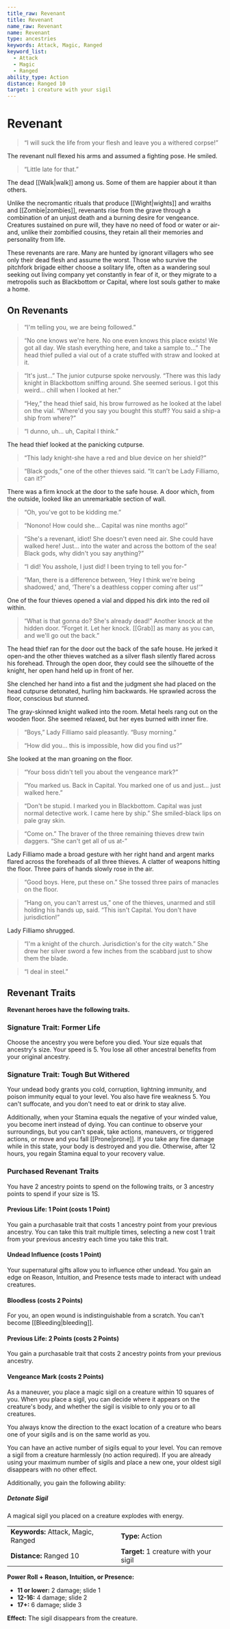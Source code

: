 ```yaml
---
title_raw: Revenant
title: Revenant
name_raw: Revenant
name: Revenant
type: ancestries
keywords: Attack, Magic, Ranged
keyword_list:
  - Attack
  - Magic
  - Ranged
ability_type: Action
distance: Ranged 10
target: 1 creature with your sigil
---
```


# Revenant

> “I will suck the life from your flesh and leave you a withered corpse!”

The revenant null flexed his arms and assumed a fighting pose. He smiled.

> “Little late for that.”

The dead [[Walk|walk]] among us. Some of them are happier about it than others.

Unlike the necromantic rituals that produce [[Wight|wights]] and wraiths and [[Zombie|zombies]], revenants rise from the grave through a combination of an unjust death and a burning desire for vengeance. Creatures sustained on pure will, they have no need of food or water or air-and, unlike their zombified cousins, they retain all their memories and personality from life.

These revenants are rare. Many are hunted by ignorant villagers who see only their dead flesh and assume the worst. Those who survive the pitchfork brigade either choose a solitary life, often as a wandering soul seeking out living company yet constantly in fear of it, or they migrate to a metropolis such as Blackbottom or Capital, where lost souls gather to make a home.

## On Revenants

> “I'm telling you, we are being followed.”

> “No one knows we're here. No one even knows this place exists! We got all day. We stash everything here, and take a sample to…” The head thief pulled a vial out of a crate stuffed with straw and looked at it.

> “It's just…” The junior cutpurse spoke nervously. “There was this lady knight in Blackbottom sniffing around. She seemed serious. I got this weird… chill when I looked at her.”

> “Hey,” the head thief said, his brow furrowed as he looked at the label on the vial. “Where'd you say you bought this stuff? You said a ship-a ship from where?”

> “I dunno, uh… uh, Capital I think.”

The head thief looked at the panicking cutpurse.

> “This lady knight-she have a red and blue device on her shield?”

> “Black gods,” one of the other thieves said. “It can't be Lady Filliamo, can it?”

There was a firm knock at the door to the safe house. A door which, from the outside, looked like an unremarkable section of wall.

> “Oh, you've got to be kidding me.”

> “Nonono! How could she… Capital was nine months ago!”

> “She's a revenant, idiot! She doesn't even need air. She could have walked here! Just… into the water and across the bottom of the sea! Black gods, why didn't you say anything?”

> “I did! You asshole, I just did! I been trying to tell you for-”

> “Man, there is a difference between, ‘Hey I think we're being shadowed,' and, ‘There's a deathless copper coming after us!'”

One of the four thieves opened a vial and dipped his dirk into the red oil within.

> “What is that gonna do? She's already dead!” Another knock at the hidden door. “Forget it. Let her knock. [[Grab]] as many as you can, and we'll go out the back.”

The head thief ran for the door out the back of the safe house. He jerked it open-and the other thieves watched as a silver flash silently flared across his forehead. Through the open door, they could see the silhouette of the knight, her open hand held up in front of her.

She clenched her hand into a fist and the judgment she had placed on the head cutpurse detonated, hurling him backwards. He sprawled across the floor, conscious but stunned.

The gray-skinned knight walked into the room. Metal heels rang out on the wooden floor. She seemed relaxed, but her eyes burned with inner fire.

> “Boys,” Lady Filliamo said pleasantly. “Busy morning.”

> “How did you… this is impossible, how did you find us?”

She looked at the man groaning on the floor.

> “Your boss didn't tell you about the vengeance mark?”

> “You marked us. Back in Capital. You marked one of us and just… just walked here.”

> “Don't be stupid. I marked you in Blackbottom. Capital was just normal detective work. I came here by ship.” She smiled-black lips on pale gray skin.

> “Come on.” The braver of the three remaining thieves drew twin daggers. “She can't get all of us at-”

Lady Filliamo made a broad gesture with her right hand and argent marks flared across the foreheads of all three thieves. A clatter of weapons hitting the floor. Three pairs of hands slowly rose in the air.

> “Good boys. Here, put these on.” She tossed three pairs of manacles on the floor.

> “Hang on, you can't arrest us,” one of the thieves, unarmed and still holding his hands up, said. “This isn't Capital. You don't have jurisdiction!”

Lady Filliamo shrugged.

> “I'm a knight of the church. Jurisdiction's for the city watch.” She drew her silver sword a few inches from the scabbard just to show them the blade.

> “I deal in steel.”

## Revenant Traits

**Revenant heroes have the following traits.**

### Signature Trait: Former Life

Choose the ancestry you were before you died. Your size equals that ancestry's size. Your speed is 5. You lose all other ancestral benefits from your original ancestry.

### Signature Trait: Tough But Withered

Your undead body grants you cold, corruption, lightning immunity, and poison immunity equal to your level. You also have fire weakness 5. You can't suffocate, and you don't need to eat or drink to stay alive.

Additionally, when your Stamina equals the negative of your winded value, you become inert instead of dying. You can continue to observe your surroundings, but you can't speak, take actions, maneuvers, or triggered actions, or move and you fall [[Prone|prone]]. If you take any fire damage while in this state, your body is destroyed and you die. Otherwise, after 12 hours, you regain Stamina equal to your recovery value.

### Purchased Revenant Traits

You have 2 ancestry points to spend on the following traits, or 3 ancestry points to spend if your size is 1S.

#### Previous Life: 1 Point (costs 1 Point)

You gain a purchasable trait that costs 1 ancestry point from your previous ancestry. You can take this trait multiple times, selecting a new cost 1 trait from your previous ancestry each time you take this trait.

#### Undead Influence (costs 1 Point)

Your supernatural gifts allow you to influence other undead. You gain an edge on Reason, Intuition, and Presence tests made to interact with undead creatures.

#### Bloodless (costs 2 Points)

For you, an open wound is indistinguishable from a scratch. You can't become [[Bleeding|bleeding]].

#### Previous Life: 2 Points (costs 2 Points)

You gain a purchasable trait that costs 2 ancestry points from your previous ancestry.

#### Vengeance Mark (costs 2 Points)

As a maneuver, you place a magic sigil on a creature within 10 squares of you. When you place a sigil, you can decide where it appears on the creature's body, and whether the sigil is visible to only you or to all creatures.

You always know the direction to the exact location of a creature who bears one of your sigils and is on the same world as you.

You can have an active number of sigils equal to your level. You can remove a sigil from a creature harmlessly (no action required). If you are already using your maximum number of sigils and place a new one, your oldest sigil disappears with no other effect.

Additionally, you gain the following ability:

##### Detonate Sigil

A magical sigil you placed on a creature explodes with energy.

|                                     |                                        |
| :---------------------------------- | :------------------------------------- |
| **Keywords:** Attack, Magic, Ranged | **Type:** Action                       |
| **Distance:** Ranged 10             | **Target:** 1 creature with your sigil |

**Power Roll + Reason, Intuition, or Presence:**

- **11 or lower:** 2 damage; slide 1
- **12-16:** 4 damage; slide 2
- **17+:** 6 damage; slide 3

**Effect:** The sigil disappears from the creature.
